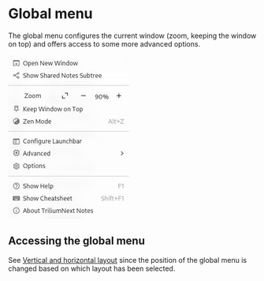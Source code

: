 # Global menu
The global menu configures the current window (zoom, keeping the window on top) and offers access to some more advanced options.

![](Global%20menu_image.png)

## Accessing the global menu

See [Vertical and horizontal layout](Vertical%20and%20horizontal%20layout.md) since the position of the global menu is changed based on which layout has been selected.